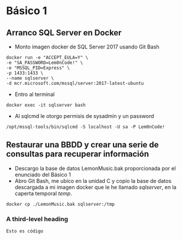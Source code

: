 # Básico 1


## Arranco SQL Server en Docker
* Monto imagen docker de SQL Server 2017 usando Git Bash
~~~
docker run -e "ACCEPT_EULA=Y" \
-e "SA_PASSWORD=Lem0nCode!" \
-e "MSSQL_PID=Express" \
-p 1433:1433 \
--name sqlserver \
-d mcr.microsoft.com/mssql/server:2017-latest-ubuntu
~~~
* Entro al terminal
~~~
docker exec -it sqlserver bash
~~~
* Al sqlcmd le otorgo permisis de sysadmin y un password
~~~
/opt/mssql-tools/bin/sqlcmd -S localhost -U sa -P Lem0nCode!
~~~

## Restaurar una BBDD y crear una serie de consultas para recuperar información
* Descargo la base de datos LemonMusic.bak proporcionada por el enunciado del Básico 1
* Abro Git Bash, me ubico en la unidad C y copio la base de datos descargada a mi imagen docker que le he llamado _sqlserver_, en la caperta temporal _temp_.
~~~
docker cp ./LemonMusic.bak sqlserver:/tmp
~~~

### A third-level heading

~~~
Esto es código
~~~
